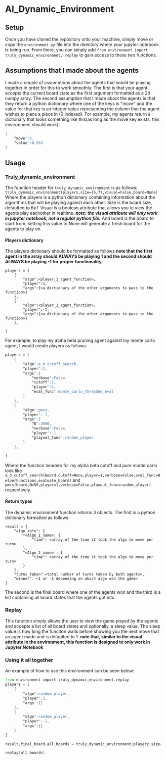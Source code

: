 # AI_Dynamic_Environment
## Setup
Once you have cloned the repository onto your machine, simply move or copy the `environment.py` file into the directory where your jupyter notebook is being run. From there, you can simply add `from environment import truly_dynamic_environment, replay` to gain access to these two functions.
## Assumptions that I made about the agents
I made a couple of assumptions about the agents that would be playing together in order for this to work smoothly. The first is that your agent accepts the current board state as the first argument formatted as a 2d numpy array. The second assumption that I made about the agents is that they return a python dictionary where one of the keys is "move" and the value for that key is an integer value representing the column that the agent wishes to place a piece in (0 indexed). For example, my agents return a dictionary that looks something like this(as long as the move key exists, this environment should work):
```asm
{
    "move":5,
    "value":0.563
}
```
## Usage
### Truly_dynamic_environment
The function header for `truly_dynamic_environment` is as follows:
`truly_dynamic_environment(players,size=(6,7),visual=False,board=None)`
Where the players is a python dictionary containing information about the algorithms that will be playing against each other. Size is the board size, defaulted to 6x7. Visual is a boolean attribute that allows you to view the agents play eachother in realtime. ___note: the visual attribute will only work in jupyter notebook, not a regular python file.___ And board is the board to start from, setting this value to None will generate a fresh board for the agents to play on.
#### Players dictionary
The players dictionary should be formatted as follows __note that the first agent in the array should ALWAYS be playing 1 and the second should ALWAYS be playing -1 for proper functionality__:
```
players = [
    {
        "algo":<player_1_agent_function>,
        "player":1,
        "args":{<a dictionary of the other arguments to pass to the function>}
    },
    {
        "algo":<player_2_agent_function>,
        "player":-1,
        "args":{<a dictionary of the other arguments to pass to the function>}
    },
    
]
```
For example, to play my alpha beta pruning agent against my monte carlo agent, I would create players as follows:
```asm
players = [
    {
        "algo":a_b_cutoff_search,
        "player":1,
        "args":{
            "verbose":False,
            "cutoff":7,
            "player":1,
            "eval_func":monte_carlo_threaded_eval
        }
    },
    {
        "algo":pmcs,
        "player":-1,
        "args":{
            "N":3600,
            "verbose":False,
            "player":-1,
            "playout_func":random_player
        }
    },
    
]
```
Where the function headers for my alpha beta cutoff and pure monte carlo look like `a_b_cutoff_search(board,cutoff=None,player=1,verbose=False,eval_func=HelperFunctions.evaluate_board)` and `pmcs(board,N=50,player=1,verbose=False,playout_func=random_player)` respectively. 

#### Return types
The dynamic environment function returns 3 objects. The first is a python dictionary formatted as follows:
```
result = {
    "algo_info": {
        "<Algo_1_name>: {
            "time": <array of the time it took the algo to move per turn>
        },
        "<Algo_2_name> : {
            "time": <array of the time it took the algo to move per turn>
        }
    },
    "turns_taken":<total number of turns taken by both agents>,
    "winner": <1 or -1 depending on which algo won the game>
} 
```
The second is the final board where one of the agents won and the third is a list containing all board states that the agents got into.
### Replay
This function simply allows the user to view the game played by the agents and accepts a list of all board states and optionally, a sleep value. The sleep value is how long the funciton waits before showing you the next move that an agent made and is defaulted to 1. __note that, similar to the visual attribute in the environment, this function is designed to only work in Jupyter Notebook__

### Using it all together
An example of how to use this environment can be seen below:
```asm
from environment import truly_dynamic_environment,replay
playerz = [
    {
        "algo":random_player,
        "player":1,
        "args":{}
    },
    {
        "algo":random_player,
        "player":-1,
        "args":{}
    }
]

result,final_board,all_boards = truly_dynamic_environment(playerz,size=(6,7),visual=True)

replay(all_boards)
```


